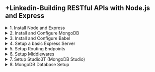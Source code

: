 ## +Linkedin-Building RESTful APIs with Node.js and Express

<details>
<summary>1. Install Node and Express </summary>

# Install Node and Express

## Check Node Version

```x
node --version
npm --version
```

## Create Project Folder

```x
mkdir crm
ls
```

## Initialise npm

```x
cd crm
npm init -y
```

```js
{
  "name": "crm",
  "version": "1.0.0",
  "main": "index.js",
  "scripts": {
    "test": "echo \"Error: no test specified\" && exit 1"
  },
  "keywords": [],
  "author": "",
  "license": "ISC",
  "description": ""
}
```

## Install Express

```x
npm i express
```

![image](https://github.com/omeatai/src-AI-Software/assets/32337103/a52e046a-9e61-4d71-9302-01612a15153a)

<img width="1505" alt="image" src="https://github.com/omeatai/src-AI-Software/assets/32337103/8f2e9309-246d-4076-b3c8-182e9f14e3f6">

# #END</details>

<details>
<summary>2. Install and Configure MongoDB </summary>

# Install and Configure MongoDB

## Install Homebrew

```x
/bin/bash -c "$(curl -fsSL https://raw.githubusercontent.com/Homebrew/install/HEAD/install.sh)"
```

## [MongoDB Website](https://www.mongodb.com/)

## [Install MongoDB on Mac](https://www.mongodb.com/docs/manual/tutorial/install-mongodb-on-os-x/)

## [Mongoose Website ](https://mongoosejs.com/)

Mongodb.com --> Products --> Community Edition --> Download

## Install MongoDB

```x
xcode-select --install
brew tap mongodb/brew
brew update
brew install mongodb-community@7.0
```

## To Run MongoDB:

```py
brew services start mongodb-community@7.0
```

## To stop a mongod running:

```py
brew services stop mongodb-community@7.0
```

## To verify that MongoDB is running:

```py
brew services list
```

## Connect and Use MongoDB:

```py
mongosh
```

## Install Mongoose

```x
npm i mongoose
```

```js
{
  "name": "crm",
  "version": "1.0.0",
  "main": "index.js",
  "scripts": {
    "test": "echo \"Error: no test specified\" && exit 1"
  },
  "keywords": [],
  "author": "",
  "license": "ISC",
  "description": "",
  "dependencies": {
    "express": "^4.19.2",
    "mongoose": "^8.4.5"
  }
}

```

![image](https://github.com/omeatai/src-AI-Software/assets/32337103/dfb00874-456e-4941-a9ea-fb6e22662824)
![image](https://github.com/omeatai/src-AI-Software/assets/32337103/4ca66a64-2c45-4ff9-8572-fc0066f878fb)

<img width="1505" alt="image" src="https://github.com/omeatai/src-AI-Software/assets/32337103/ccf17fa2-1b89-4c02-b268-7b9dc2ceb205">

![image](https://github.com/omeatai/src-AI-Software/assets/32337103/1c0f54b5-5b8d-44aa-9b0d-216988f2423a)

# #END</details>

<details>
<summary>3. Install and Configure Babel </summary>

# Install and Configure Babel

```x
npm install --save-dev @babel/cli @babel/core @babel/node @babel/preset-env
```

## Install Nodemon and Body-Parser

```js
npm i nodemon body-parser
```

```js
touch .babelrc
```

### src-AI-Software/my_projects/08_APIs_with_Node_Express/APP/crm/.babelrc:

```js
{
    "presets": [
        "@babel/preset-env"
    ]
}
```

```js
{
  "presets": [
    ["@babel/env", {
      "targets": {
        "node": "current"
      }
    }]
  ],
  "plugins": [
    "@babel/plugin-proposal-class-properties",
    "@babel/plugin-proposal-object-rest-spread"
  ]
}
```

### src-AI-Software/my_projects/08_APIs_with_Node_Express/APP/crm/package.json:

```js
{
  "name": "crm",
  "version": "1.0.0",
  "main": "index.js",
  "scripts": {
    "test": "echo \"Error: no test specified\" && exit 1"
  },
  "keywords": [],
  "author": "",
  "license": "ISC",
  "description": "",
  "dependencies": {
    "body-parser": "^1.20.2",
    "express": "^4.19.2",
    "mongoose": "^8.4.5",
    "nodemon": "^3.1.4"
  },
  "devDependencies": {
    "@babel/cli": "^7.24.7",
    "@babel/core": "^7.24.7",
    "@babel/node": "^7.24.7",
    "@babel/preset-env": "^7.24.7"
  }
}

```

<img width="1521" alt="image" src="https://github.com/omeatai/src-AI-Software/assets/32337103/dc2fbb4e-c55a-4f27-b186-fcab5eb9afa3">
<img width="1521" alt="image" src="https://github.com/omeatai/src-AI-Software/assets/32337103/aa1801fe-a818-4c49-ad35-d98af4765bb4">

# #END</details>

<details>
<summary>4. Setup a basic Express Server </summary>

# Setup a basic Express Server

### src-AI-Software/my_projects/08_APIs_with_Node_Express/APP/crm/package.json:

```js
{
  "name": "crm",
  "version": "1.0.0",
  "main": "index.js",
  "scripts": {
    "test": "echo \"Error: no test specified\" && exit 1",
    "start": "nodemon ./index.js --exec babel-node"
  },
  "keywords": [],
  "author": "",
  "license": "ISC",
  "description": "",
  "dependencies": {
    "body-parser": "^1.20.2",
    "express": "^4.19.2",
    "mongoose": "^8.4.5",
    "nodemon": "^3.1.4"
  },
  "devDependencies": {
    "@babel/cli": "^7.24.7",
    "@babel/core": "^7.24.7",
    "@babel/node": "^7.24.7",
    "@babel/preset-env": "^7.24.7"
  }
}
```

### src-AI-Software/my_projects/08_APIs_with_Node_Express/APP/crm/index.js:

```js
import express from "express";

const app = express();
const PORT = 3001;

app.get("/", (req, res) =>
  res.send(`<h1>Your server is running on port ${PORT}</h1>`)
);

app.listen(PORT, () => console.log(`Your server is running on port ${PORT}`));

```

![image](https://github.com/omeatai/src-AI-Software/assets/32337103/d6b461eb-98a5-434e-b143-6a4bd707525f)

<img width="1521" alt="image" src="https://github.com/omeatai/src-AI-Software/assets/32337103/b0a6d7fa-a1d1-4a73-8b19-f4b59dc97271">

# #END</details>

<details>
<summary>5. Setup Routing Endpoints </summary>

# Setup Routing Endpoints

### src-AI-Software/my_projects/08_APIs_with_Node_Express/APP/crm/index.js:

```js
import express from "express";
import routes from "./src/routes/crmRoute";

const app = express();
const PORT = 3001;

routes(app);

app.get("/", (req, res) =>
  res.send(`<h1>Your server is running on port ${PORT}</h1>`)
);

app.listen(PORT, () => console.log(`Your server is running on port ${PORT}`));

```

### src-AI-Software/my_projects/08_APIs_with_Node_Express/APP/crm/src/routes/crmRoute.js:

```js
const routes = (app) => {
  app
    .route("/contact")
    .get((req, res) => {
      res.send("GET request successful!");
    })
    .post((req, res) => {
      res.send("POST request successful!");
    });

  app
    .route("/contact/:contactId")
    .put((req, res) =>
      res.send("PUT request successful!" + " ID: " + req.params.contactId)
    )

    .delete((req, res) =>
      res.send("DELETE request successful!" + " ID: " + req.params.contactId)
    );
};

export default routes;

```

## Test EndPoints with Postman

```x
GET http://localhost:3001/contact
```

<img width="1400" alt="image" src="https://github.com/omeatai/src-AI-Software/assets/32337103/cc149242-a871-41a9-aa00-ae5be44e14a9">

```x
POST http://localhost:3001/contact
```

<img width="1400" alt="image" src="https://github.com/omeatai/src-AI-Software/assets/32337103/95a8ebc0-ba1b-460d-bbb4-be61e534cd1e">

```js
PUT http://localhost:3001/contact/2
```

<img width="1400" alt="image" src="https://github.com/omeatai/src-AI-Software/assets/32337103/6840a185-ef77-4884-8254-e114fe0846e4">

```js
DELETE http://localhost:3001/contact/4
```

<img width="1400" alt="image" src="https://github.com/omeatai/src-AI-Software/assets/32337103/720ecea7-5cda-4248-8f59-d4fb7ba8f408">

<img width="1398" alt="image" src="https://github.com/omeatai/src-AI-Software/assets/32337103/a3275a13-bad3-421a-bc12-7850642e8e57">

<img width="1398" alt="image" src="https://github.com/omeatai/src-AI-Software/assets/32337103/80944b49-21cf-47b6-8581-ac78417f4a94">

# #END</details>

<details>
<summary>6. Setup Middlewares </summary>

# Setup Middlewares

### src-AI-Software/my_projects/08_APIs_with_Node_Express/APP/crm/index.js:

```js
import express from "express";
import routes from "./src/routes/crmRoute";
import basicLogger from "./src/middlewares/basicLoggerMiddleware";
import checkAuth from "./src/middlewares/checkAuthMiddleware";
import errorHandler from "./src/middlewares/errorHandlerMiddleware";

const app = express();
const PORT = 3001;

// middleware to log basic request info
app.use(basicLogger);

app.use(express.json());
app.use(express.urlencoded({ extended: true }));

routes(app, checkAuth);

app.get("/", (req, res) =>
  res.send(`<h1>Your server is running on port ${PORT}</h1>`)
);

// middleware to log Errors
app.use(errorHandler);

app.listen(PORT, () => console.log(`Your server is running on port ${PORT}`));

```

### src-AI-Software/my_projects/08_APIs_with_Node_Express/APP/crm/src/middlewares/basicLoggerMiddleware.js:

```js
const basicLogger = (req, res, next) => {
  console.log(`Basic Logger: ${req.method} request for '${req.url}'`);
  next();
};

export default basicLogger;

```

### src-AI-Software/my_projects/08_APIs_with_Node_Express/APP/crm/src/middlewares/checkAuthMiddleware.js:

```js
const checkAuth = (req, res, next) => {
  const isLoggedIn = false; // Replace with real authentication check
  if (isLoggedIn) {
    next();
  } else {
    res.status(401).send("Unauthorized Access!");
  }
};

export default checkAuth;

```

### src-AI-Software/my_projects/08_APIs_with_Node_Express/APP/crm/src/middlewares/errorHandlerMiddleware.js:

```js
const errorHandler = (err, req, res, next) => {
  console.error(err.stack);
  res.status(500).send("Something broke!");
};

export default errorHandler;

```

### src-AI-Software/my_projects/08_APIs_with_Node_Express/APP/crm/src/routes/crmRoute.js:

```js
const routes = (app, checkAuth) => {
  app
    .route("/contact")
    .get(
      (req, res, next) => {
        console.log("Request from: " + req.originalUrl);
        console.log("Request type: " + req.method);
        next();
      },
      (req, res) => {
        res.send("GET request successful!");
      }
    )
    .post(checkAuth, (req, res) => {
      res.send("POST request successful!");
    });

  app
    .route("/contact/:contactId")
    .put(checkAuth, (req, res) =>
      res.send("PUT request successful!" + " ID: " + req.params.contactId)
    )

    .delete(checkAuth, (req, res) =>
      res.send("DELETE request successful!" + " ID: " + req.params.contactId)
    );
};

export default routes;

```

## Test GET Contact Route

```x
GET http://localhost:3001/contact
```

```x
[nodemon] restarting due to changes...
[nodemon] starting `babel-node ./index.js`
Your server is running on port 3001

Basic Logger: GET request for '/contact'
Request from: /contact
Request type: GET
```

<img width="1400" alt="image" src="https://github.com/omeatai/src-AI-Software/assets/32337103/7c973224-2d2e-47fa-9b4b-9e8647c0b0a7">

## Test POST Contact Route (with checkAuth[isLoggedIn] === false )

```x
POST http://localhost:3001/contact
```

```x
Basic Logger: POST request for '/contact'
```

<img width="1400" alt="image" src="https://github.com/omeatai/src-AI-Software/assets/32337103/ca27c995-5a75-42ca-aeb8-58e2377a49db">

## Test POST Contact Route (with checkAuth[isLoggedIn] === true )

```x
POST http://localhost:3001/contact
```

```x
Basic Logger: POST request for '/contact'
```

<img width="1400" alt="image" src="https://github.com/omeatai/src-AI-Software/assets/32337103/62671629-9dd3-4196-ba21-f57f66981fd1">

## Test UPDATE Contact Route (with checkAuth[isLoggedIn] === true )

```x
PUT http://localhost:3001/contact
```

```x
Basic Logger: PUT request for '/contact'
```

<img width="1400" alt="image" src="https://github.com/omeatai/src-AI-Software/assets/32337103/dd37c138-8d33-4d77-8d46-855d48af1710">

<img width="1398" alt="image" src="https://github.com/omeatai/src-AI-Software/assets/32337103/ca7c0dd4-b4a9-48cb-8765-82a65dd5d334">
<img width="1398" alt="image" src="https://github.com/omeatai/src-AI-Software/assets/32337103/10d17f95-6767-4cfb-96c7-c3320d53f922">
<img width="1398" alt="image" src="https://github.com/omeatai/src-AI-Software/assets/32337103/6f786507-8808-45c3-ab57-2ab690c1e478">
<img width="1398" alt="image" src="https://github.com/omeatai/src-AI-Software/assets/32337103/9a20f8cd-f345-4aa3-aa84-7f6b859ca27b">
<img width="1398" alt="image" src="https://github.com/omeatai/src-AI-Software/assets/32337103/c8e27259-78eb-4ded-9a15-11687ce5a095">

# #END</details>

<details>
<summary>7. Setup Studio3T (MongoDB Studio) </summary>

# Setup Studio3T (MongoDB Studio)

## To Run MongoDB:

```py
brew services start mongodb-community@7.0
```

## To stop a mongod running:

```py
brew services stop mongodb-community@7.0
```

## To verify that MongoDB is running:

```py
brew services list
```

## Connect and Use MongoDB:

```py
mongosh
```

## Download and Install Studio3T

## [https://robomongo.org/](https://robomongo.org/)

```js
localhost:27017
```

<img width="1366" alt="image" src="https://github.com/omeatai/src-AI-Software/assets/32337103/ec8d31c0-8982-450a-96a6-0256792666d6">
<img width="1322" alt="image" src="https://github.com/omeatai/src-AI-Software/assets/32337103/ca9c23a0-78db-40ae-8379-2173034b8da7">
<img width="1366" alt="image" src="https://github.com/omeatai/src-AI-Software/assets/32337103/5d2537cf-0ce3-4abf-ab72-273a73edee58">

# #END</details>

<details>
<summary>8. MongoDB Database Setup </summary>

# MongoDB Database Setup

```js

```

```js

```

```js

```

```js

```

```js

```

```js

```

```js

```

```js

```

```js

```

```js

```

```js

```

```js

```


# #END</details>
